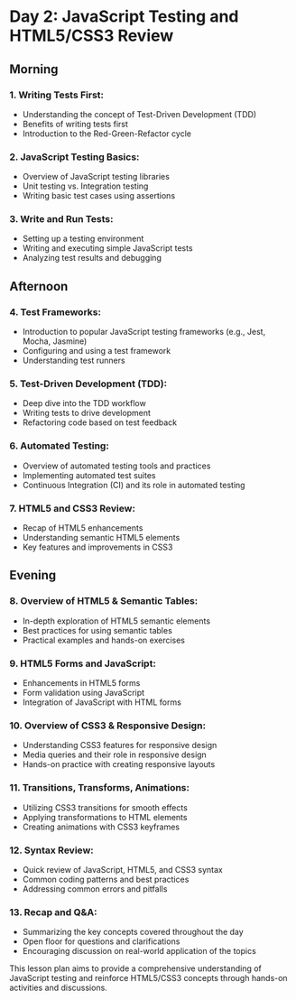 # Day 2: JavaScript Testing and HTML5/CSS3 Review

## Morning

### 1. Writing Tests First:

- Understanding the concept of Test-Driven Development (TDD)
- Benefits of writing tests first
- Introduction to the Red-Green-Refactor cycle

### 2. JavaScript Testing Basics:

- Overview of JavaScript testing libraries
- Unit testing vs. Integration testing
- Writing basic test cases using assertions

### 3. Write and Run Tests:

- Setting up a testing environment
- Writing and executing simple JavaScript tests
- Analyzing test results and debugging

## Afternoon

### 4. Test Frameworks:

- Introduction to popular JavaScript testing frameworks (e.g., Jest, Mocha, Jasmine)
- Configuring and using a test framework
- Understanding test runners

### 5. Test-Driven Development (TDD):

- Deep dive into the TDD workflow
- Writing tests to drive development
- Refactoring code based on test feedback

### 6. Automated Testing:

- Overview of automated testing tools and practices
- Implementing automated test suites
- Continuous Integration (CI) and its role in automated testing

### 7. HTML5 and CSS3 Review:

- Recap of HTML5 enhancements
- Understanding semantic HTML5 elements
- Key features and improvements in CSS3

## Evening

### 8. Overview of HTML5 & Semantic Tables:

- In-depth exploration of HTML5 semantic elements
- Best practices for using semantic tables
- Practical examples and hands-on exercises

### 9. HTML5 Forms and JavaScript:

- Enhancements in HTML5 forms
- Form validation using JavaScript
- Integration of JavaScript with HTML forms

### 10. Overview of CSS3 & Responsive Design:

- Understanding CSS3 features for responsive design
- Media queries and their role in responsive design
- Hands-on practice with creating responsive layouts

### 11. Transitions, Transforms, Animations:

- Utilizing CSS3 transitions for smooth effects
- Applying transformations to HTML elements
- Creating animations with CSS3 keyframes

### 12. Syntax Review:

- Quick review of JavaScript, HTML5, and CSS3 syntax
- Common coding patterns and best practices
- Addressing common errors and pitfalls

### 13. Recap and Q&A:

- Summarizing the key concepts covered throughout the day
- Open floor for questions and clarifications
- Encouraging discussion on real-world application of the topics

This lesson plan aims to provide a comprehensive understanding of JavaScript testing and reinforce HTML5/CSS3 concepts through hands-on activities and discussions.
